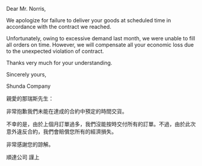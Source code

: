 Dear Mr. Norris,

We apologize for failure to deliver your goods at scheduled time in
accordance with the contract we reached.

Unfortunately, owing to excessive demand last month, we were unable to
fill all orders on time. However, we will compensate all your economic
loss due to the unexpected violation of contract.

Thanks very much for your understanding.

Sincerely yours,

Shunda Company

親愛的那瑞斯先生：

非常抱歉我們未能在達成的合約中預定的時間交貨。

不幸的是，由於上個月訂單過多，我們沒能按時交付所有的訂單。不過，由於此次意外違反合約，我們會賠償您所有的經濟損失。

非常感謝您的諒解。

順達公司 謹上
